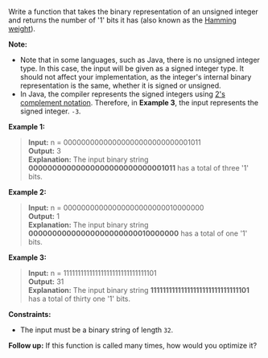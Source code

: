 Write a function that takes the binary representation of an unsigned integer and returns the number of '1' bits it has (also known as the [Hamming weight](http://en.wikipedia.org/wiki/Hamming_weight)).

**Note:**

- Note that in some languages, such as Java, there is no unsigned integer type. In this case, the input will be given as a signed integer type. It should not affect your implementation, as the integer's internal binary representation is the same, whether it is signed or unsigned.
- In Java, the compiler represents the signed integers using [2's complement notation](https://en.wikipedia.org/wiki/Two%27s_complement). Therefore, in **Example 3**, the input represents the signed integer. `-3`.

**Example 1:**

> **Input:** n = 00000000000000000000000000001011<br>**Output:** 3<br>**Explanation:** The input binary string **00000000000000000000000000001011** has a total of three '1' bits.

**Example 2:**

> **Input:** n = 00000000000000000000000010000000<br>**Output:** 1<br>**Explanation:** The input binary string **00000000000000000000000010000000** has a total of one '1' bits.

**Example 3:**

> **Input:** n = 11111111111111111111111111111101<br>**Output:** 31<br>**Explanation:** The input binary string **11111111111111111111111111111101** has a total of thirty one '1' bits.

**Constraints:**

- The input must be a binary string of length `32`.

**Follow up:** If this function is called many times, how would you optimize it?
